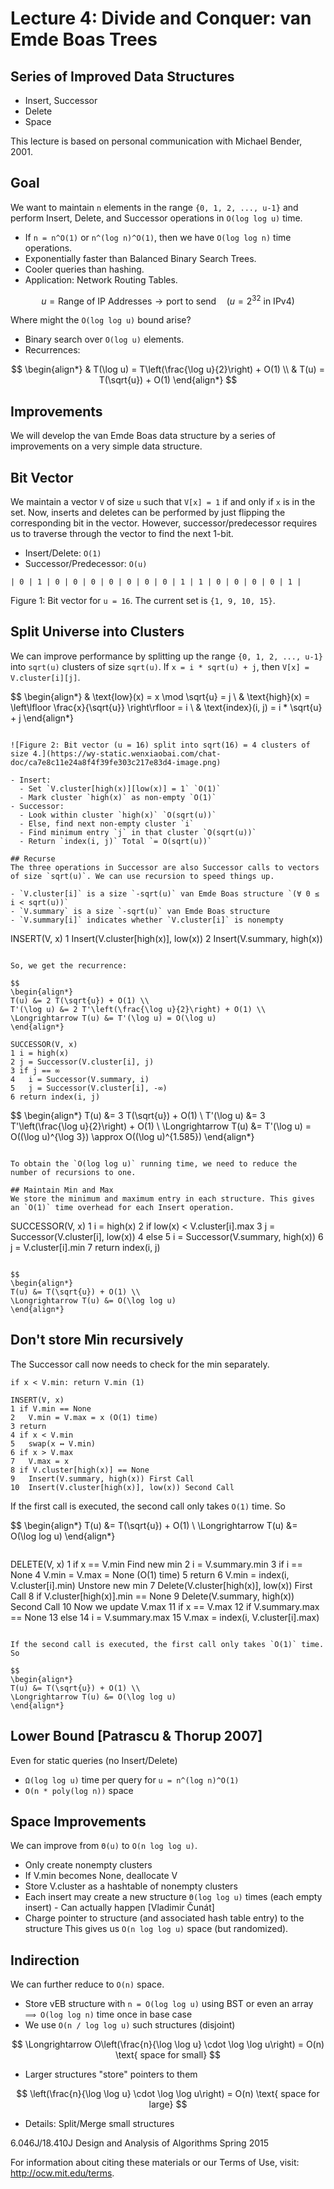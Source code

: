 # Lecture 4: Divide and Conquer: van Emde Boas Trees

## Series of Improved Data Structures
- Insert, Successor
- Delete
- Space

This lecture is based on personal communication with Michael Bender, 2001.

## Goal
We want to maintain `n` elements in the range `{0, 1, 2, ..., u-1}` and perform Insert, Delete, and Successor operations in `O(log log u)` time.

- If `n = n^O(1)` or `n^(log n)^O(1)`, then we have `O(log log n)` time operations.
- Exponentially faster than Balanced Binary Search Trees.
- Cooler queries than hashing.
- Application: Network Routing Tables.

$$ u = \text{Range of IP Addresses} \rightarrow \text{port to send} \quad (u = 2^{32} \text{ in IPv4)} $$

Where might the `O(log log u)` bound arise?
- Binary search over `O(log u)` elements.
- Recurrences:

$$
\begin{align*}
& T(\log u) = T\left(\frac{\log u}{2}\right) + O(1) \\
& T(u) = T(\sqrt{u}) + O(1)
\end{align*}
$$

## Improvements
We will develop the van Emde Boas data structure by a series of improvements on a very simple data structure.

## Bit Vector
We maintain a vector `V` of size `u` such that `V[x] = 1` if and only if `x` is in the set. Now, inserts and deletes can be performed by just flipping the corresponding bit in the vector. However, successor/predecessor requires us to traverse through the vector to find the next 1-bit.

- Insert/Delete: `O(1)`
- Successor/Predecessor: `O(u)`

```
| 0 | 1 | 0 | 0 | 0 | 0 | 0 | 0 | 0 | 1 | 1 | 0 | 0 | 0 | 0 | 1 |
```

Figure 1: Bit vector for `u = 16`. The current set is `{1, 9, 10, 15}`.

## Split Universe into Clusters
We can improve performance by splitting up the range `{0, 1, 2, ..., u-1}` into `sqrt(u)` clusters of size `sqrt(u)`. If `x = i * sqrt(u) + j`, then `V[x] = V.cluster[i][j]`.

$$
\begin{align*}
& \text{low}(x) = x \mod \sqrt{u} = j \\
& \text{high}(x) = \left\lfloor \frac{x}{\sqrt{u}} \right\rfloor = i \\
& \text{index}(i, j) = i * \sqrt{u} + j
\end{align*}
```

![Figure 2: Bit vector (u = 16) split into sqrt(16) = 4 clusters of size 4.](https://wy-static.wenxiaobai.com/chat-doc/ca7e8c11e24a8f4f39fe303c217e83d4-image.png)

- Insert:
  - Set `V.cluster[high(x)][low(x)] = 1` `O(1)`
  - Mark cluster `high(x)` as non-empty `O(1)`
- Successor:
  - Look within cluster `high(x)` `O(sqrt(u))`
  - Else, find next non-empty cluster `i`
  - Find minimum entry `j` in that cluster `O(sqrt(u))`
  - Return `index(i, j)` Total `= O(sqrt(u))`

## Recurse
The three operations in Successor are also Successor calls to vectors of size `sqrt(u)`. We can use recursion to speed things up.

- `V.cluster[i]` is a size `-sqrt(u)` van Emde Boas structure `(∀ 0 ≤ i < sqrt(u))`
- `V.summary` is a size `-sqrt(u)` van Emde Boas structure
- `V.summary[i]` indicates whether `V.cluster[i]` is nonempty

```
INSERT(V, x)
1 Insert(V.cluster[high(x)], low(x))
2 Insert(V.summary, high(x))
```

So, we get the recurrence:

$$
\begin{align*}
T(u) &= 2 T(\sqrt{u}) + O(1) \\
T'(\log u) &= 2 T'\left(\frac{\log u}{2}\right) + O(1) \\
\Longrightarrow T(u) &= T'(\log u) = O(\log u)
\end{align*}
```

```
SUCCESSOR(V, x)
1 i = high(x)
2 j = Successor(V.cluster[i], j)
3 if j == ∞
4   i = Successor(V.summary, i)
5   j = Successor(V.cluster[i], -∞)
6 return index(i, j)
```

$$
\begin{align*}
T(u) &= 3 T(\sqrt{u}) + O(1) \\
T'(\log u) &= 3 T'\left(\frac{\log u}{2}\right) + O(1) \\
\Longrightarrow T(u) &= T'(\log u) = O((\log u)^{\log 3}) \approx O((\log u)^{1.585})
\end{align*}
```

To obtain the `O(log log u)` running time, we need to reduce the number of recursions to one.

## Maintain Min and Max
We store the minimum and maximum entry in each structure. This gives an `O(1)` time overhead for each Insert operation.

```
SUCCESSOR(V, x)
1 i = high(x)
2 if low(x) < V.cluster[i].max
3   j = Successor(V.cluster[i], low(x))
4 else
5   i = Successor(V.summary, high(x))
6   j = V.cluster[i].min
7 return index(i, j)
```

$$
\begin{align*}
T(u) &= T(\sqrt{u}) + O(1) \\
\Longrightarrow T(u) &= O(\log log u)
\end{align*}
```

## Don't store Min recursively
The Successor call now needs to check for the min separately.

```
if x < V.min: return V.min (1)
```

```
INSERT(V, x)
1 if V.min == None
2   V.min = V.max = x (O(1) time)
3 return
4 if x < V.min
5   swap(x ↔ V.min)
6 if x > V.max
7   V.max = x
8 if V.cluster[high(x)] == None
9   Insert(V.summary, high(x)) First Call
10  Insert(V.cluster[high(x)], low(x)) Second Call
```

If the first call is executed, the second call only takes `O(1)` time. So

$$
\begin{align*}
T(u) &= T(\sqrt{u}) + O(1) \\
\Longrightarrow T(u) &= O(\log log u)
\end{align*}
```

```
DELETE(V, x)
1 if x == V.min Find new min
2   i = V.summary.min
3   if i == None
4     V.min = V.max = None (O(1) time)
5     return
6   V.min = index(i, V.cluster[i].min) Unstore new min
7 Delete(V.cluster[high(x)], low(x)) First Call
8 if V.cluster[high(x)].min == None
9   Delete(V.summary, high(x)) Second Call
10 Now we update V.max
11 if x == V.max
12   if V.summary.max == None
13   else
14     i = V.summary.max
15     V.max = index(i, V.cluster[i].max)
```

If the second call is executed, the first call only takes `O(1)` time. So

$$
\begin{align*}
T(u) &= T(\sqrt{u}) + O(1) \\
\Longrightarrow T(u) &= O(\log log u)
\end{align*}
```

## Lower Bound [Patrascu & Thorup 2007]
Even for static queries (no Insert/Delete)
- `Ω(log log u)` time per query for `u = n^(log n)^O(1)`
- `O(n * poly(log n))` space

## Space Improvements
We can improve from `Θ(u)` to `O(n log log u)`.
- Only create nonempty clusters
- If V.min becomes None, deallocate V
- Store V.cluster as a hashtable of nonempty clusters
- Each insert may create a new structure `Θ(log log u)` times (each empty insert) - Can actually happen [Vladimir Čunát]
- Charge pointer to structure (and associated hash table entry) to the structure This gives us `O(n log log u)` space (but randomized).

## Indirection
We can further reduce to `O(n)` space.
- Store vEB structure with `n = O(log log u)` using BST or even an array `⟹ O(log log n)` time once in base case
- We use `O(n / log log u)` such structures (disjoint)

$$
\Longrightarrow O\left(\frac{n}{\log \log u} \cdot \log \log u\right) = O(n) \text{ space for small}
$$

- Larger structures "store" pointers to them

$$
\left(\frac{n}{\log \log u} \cdot \log \log u\right) = O(n) \text{ space for large}
$$

- Details: Split/Merge small structures

6.046J/18.410J Design and Analysis of Algorithms Spring 2015

For information about citing these materials or our Terms of Use, visit: http://ocw.mit.edu/terms.
```